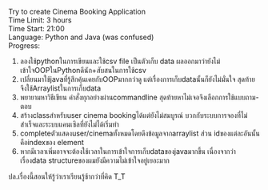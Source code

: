 Try to create Cinema Booking Application<br>
Time Limit: 3 hours<br>
Time Start: 21:00<br>
Language: Python and Java (was confused)<br>
Progress:
<ol>
<li>ลองใช้pythonในการเขียนและใช้csv file เป็นตัวเก็บ data ผลออกมาว่ายังไม่เข้าใจOOPในPythonดีนัก+สับสนในการใช้csv
 <li>เปลี่ยนมาใช้javaที่รู้สึกคุ้นเคยกับOOPมากกว่าดู แต่เรื่องการเก็บdataนั้นก็ยังไม่มั่นใจ สุดท้ายจึงใช้Arraylistในการเก็บdata
   <li> พยายามหาวิธีเขียน คำสั่งทุกอย่างผ่านcommandline สุดท้ายหาไม่เจอจึงเลือกการใช้แบบถาม-ตอบ
     <li> สร้างclassสำหรับuser cinema bookingได้แต่ยังไม่สมบูรณ์ บวกกับระบบการจองที่ไม่สำเร็จและระบบแคนเซิลที่ยังไม่ได้เริ่มทำ
       <li>completeตัวแสดงuser/cinemaทั้งหมดโดยดึงข้อมูลจากarraylist ส่วน idของแต่ละอันนั้นคือindexของ element
         <li>หากมีเวลาเพิ่มอาจจะต้องใช้เวลาในการเข้าใจการเก็บdataของjavaมากขึ้น เนื่องจากว่าเรื่องdata structureของผมยังมีความไม่เข้าใจอยู่เยอะมาก
</ol>
ปล.เรื่องนี้สอนให้รู้ว่าเราเรียนรู้ช้ากว่าที่คิด T_T
